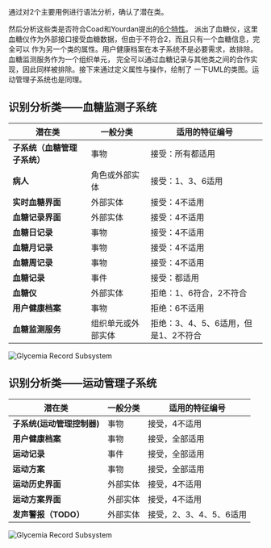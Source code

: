   通过对2个主要用例进行语法分析，确认了潜在类。
  
  然后分析这些类是否符合Coad和Yourdan提出的[6个特性](https://pages.cpsc.ucalgary.ca/~eberly/Courses/CPSC333/Lectures/Design/cy_design.html)。
  派出了血糖仪，这里血糖仪作为外部接口接受血糖数据，但由于不符合2，而且只有一个血糖信息，完全可以
  作为另一个类的属性。用户健康档案在本子系统不是必要需求，故排除。血糖监测服务作为一个组织单元，
  完全可以通过血糖记录与其他类之间的合作实现，因此同样被排除。接下来通过定义属性与操作，绘制了
  一下UML的类图。运动管理子系统也是同理。

## 识别分析类——血糖监测子系统
| **潜在类**                   | **一般分类**       | **适用的特征编号**                   |
| ---------------------------- | ------------------ | ------------------------------------ |
| **子系统（血糖管理子系统）** | 事物               | 接受：所有都适用                     |
| **病人**                     | 角色或外部实体     | 接受：1、3、6适用                    |
| **实时血糖界面**             | 外部实体           | 接受：4不适用                        |
| **血糖记录界面**             | 外部实体           | 接受：4不适用                        |
| **血糖日记录**               | 事物               | 接受：4不适用                        |
| **血糖月记录**               | 事物               | 接受：4不适用                        |
| **血糖周记录**               | 事物               | 接受：4不适用                        |
| **血糖记录**                 | 事件               | 接受：都适用                         |
| **血糖仪**                   | 外部实体           | 拒绝：1、6符合，2不符合              |
| **用户健康档案**             | 事物               | 拒绝：6不适用                        |
| **血糖监测服务**             | 组织单元或外部实体 | 拒绝：3、4、5、6适用，但是1、2不符合 |

![Glycemia Record Subsystem](血糖监测子系统类图.png)

## 识别分析类——运动管理子系统
| **潜在类**                 | **一般分类** | **适用的特征编号**      |
| -------------------------- | ------------ | ----------------------- |
| **子系统(运动管理控制器)** | 事物         | 接受，4不适用           |
| **用户健康档案**           | 事物         | 接受，全部适用          |
| **运动记录**               | 事件         | 接受，全部适用          |
| **运动方案**               | 事物         | 接受，全部适用          |
| **运动历史界面**           | 外部实体     | 接受，4不适用           |
| **运动方案界面**           | 外部实体     | 接受，4不适用           |
| **发声警报（TODO）**       | 外部实体     | 接受，2、3、4、5、6适用 |

![Glycemia Record Subsystem](运动管理子系统类图.jpg)

